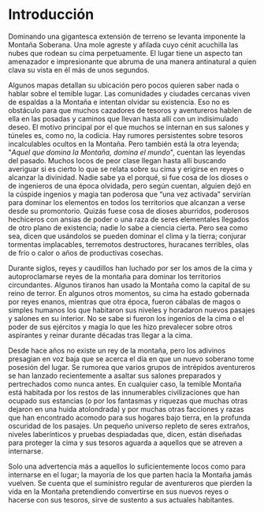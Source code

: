 # Introducción

Dominando una gigantesca extensión de terreno se levanta imponente la Montaña Soberana. Una mole agreste y afilada cuyo cénit acuchilla las nubes que rodean su cima perpetuamente. El lugar tiene un aspecto tan amenazador e impresionante que abruma de una manera antinatural a quien clava su vista en él más de unos segundos.

Algunos mapas detallan su ubicación pero pocos quieren saber nada o hablar sobre el temible lugar. Las comunidades y ciudades cercanas viven de espaldas a la Montaña e intentan olvidar su existencia. Eso no es obstáculo para que muchos cazadores de tesoros y aventureros hablen de ella en las posadas y caminos que llevan hasta allí con un indisimulado deseo. El motivo principal por el que muchos se internan en sus salones y túneles es, como no, la codicia. Hay rumores persistentes sobre tesoros incalculables ocultos en la Montaña. Pero también está la otra leyenda; "_Aquel que domina la Montaña, domina el mundo_", cuentan las leyendas del pasado. Muchos locos de peor clase llegan hasta allí buscando averiguar si es cierto lo que se relata sobre su cima y erigirse en reyes o alcanzar la divinidad. Nadie sabe ya el porqué, si fue cosa de los dioses o de ingenieros de una época olvidada, pero según cuentan, alguien dejó en la cúspide ingenios y magia tan poderosa que “una vez activada” servirían para dominar los elementos en todos los territorios que alcanzan a verse desde su promontorio. Quizás fuese cosa de dioses aburridos, poderosos hechiceros con ansias de poder o una raza de seres elementales llegados de otro plano de existencia; nadie lo sabe a ciencia cierta. Pero sea como sea, dicen que usándolos se pueden dominar el clima y la tierra; conjurar tormentas implacables, terremotos destructores, huracanes terribles, olas de frío o calor o años de productivas cosechas.

Durante siglos, reyes y caudillos han luchado por ser los amos de la cima y autoproclamarse reyes de la montaña para dominar los territorios circundantes. Algunos tiranos han usado la Montaña como la capital de su reino de terror. En algunos otros momentos, su cima ha estado gobernada por reyes enanos, mientras que otra época, fueron cábalas de magos o simples humanos los que habitaron sus niveles y horadaron nuevos pasajes y salones en su interior. No se sabe si fueron los ingenios de la cima o el poder de sus ejércitos y magia lo que les hizo prevalecer sobre otros aspirantes y reinar durante décadas tras llegar a la cima.

Desde hace años no existe un rey de la montaña, pero los adivinos presagian en voz baja que se acerca el día en que un nuevo soberano tome posesión del lugar. Se rumorea que varios grupos de intrépidos aventureros se han lanzado recientemente a asaltar sus salones preparados y pertrechados como nunca antes. En cualquier caso, la temible Montaña está habitada por los restos de las innumerables civilizaciones que han ocupado sus estancias (o por los fantasmas y riquezas que muchas otras dejaron en una huida atolondrada) y por muchas otras facciones y razas que han encontrado acomodo para sus hogares bajo tierra, en la profunda oscuridad de los pasajes. Un pequeño universo repleto de seres extraños, niveles laberínticos y pruebas despiadadas que, dicen, están diseñadas para proteger la cima y sus tesoros aguarda a aquellos que se atreven a internarse.

Solo una advertencia más a aquellos lo suficientemente locos como para internarse en el lugar; la mayoría de los que parten hacia la Montaña jamás vuelven. Se cuenta que el suministro regular de aventureros que pierden la vida en la Montaña pretendiendo convertirse en sus nuevos reyes o hacerse con sus tesoros, sirve de sustento a sus actuales habitantes.